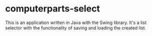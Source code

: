 # computerparts-select

This is an application written in Java with the Swing library.  It's a list selector with the functionality of saving and loading the created list. 
